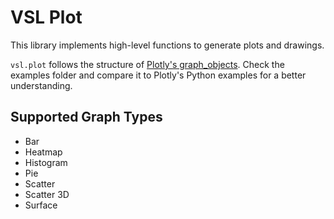 # VSL Plot

This library implements high-level functions to generate plots and drawings.

`vsl.plot` follows the structure of
[Plotly's graph_objects](https://plotly.com/python/graph-objects/).
Check the examples folder and compare it to Plotly's Python examples
for a better understanding.

## Supported Graph Types

- Bar
- Heatmap
- Histogram
- Pie
- Scatter
- Scatter 3D
- Surface
